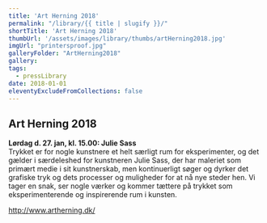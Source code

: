 ```yaml
---
title: 'Art Herning 2018'
permalink: "/library/{{ title | slugify }}/"
shortTitle: 'Art Herning 2018'
thumbUrl: '/assets/images/library/thumbs/artHerning2018.jpg'
imgUrl: "printersproof.jpg"
galleryFolder: "ArtHerning2018"
gallery:
tags:
  - pressLibrary
date: 2018-01-01
eleventyExcludeFromCollections: false
---
```



<div class="Txt">
  <h2>Art Herning 2018</h2>
  <p><strong>Lørdag d. 27. jan, kl. 15.00:&nbsp;Julie Sass</strong><br>
  Trykket er for nogle kunstnere et helt særligt rum for eksperimenter, og det gælder i særdeleshed for kunstneren Julie Sass, der har maleriet som primært medie i sit kunstnerskab, men kontinuerligt søger og dyrker det grafiske tryk og dets processer og muligheder for at nå nye steder hen. Vi tager en snak, ser nogle værker og kommer tættere på trykket som eksperimenterende og inspirerende rum i kunsten.</p>
  <p><a href="http://www.artherning.dk/" target="_blank">http://www.artherning.dk/</a></p>
</div>